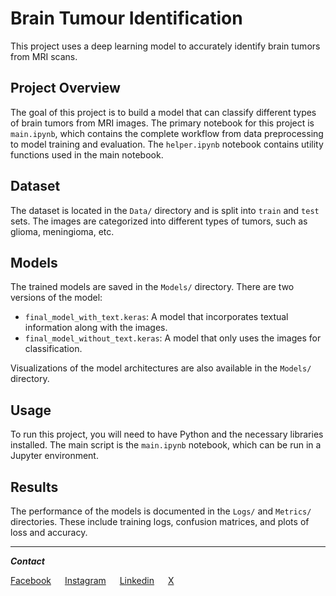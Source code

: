 # Brain Tumour Identification

This project uses a deep learning model to accurately identify brain tumors from MRI scans.

## Project Overview

The goal of this project is to build a model that can classify different types of brain tumors from MRI images. The primary notebook for this project is `main.ipynb`, which contains the complete workflow from data preprocessing to model training and evaluation. The `helper.ipynb` notebook contains utility functions used in the main notebook.

## Dataset

The dataset is located in the `Data/` directory and is split into `train` and `test` sets. The images are categorized into different types of tumors, such as glioma, meningioma, etc.

## Models

The trained models are saved in the `Models/` directory. There are two versions of the model:

- `final_model_with_text.keras`: A model that incorporates textual information along with the images.
- `final_model_without_text.keras`: A model that only uses the images for classification.

Visualizations of the model architectures are also available in the `Models/` directory.

## Usage

To run this project, you will need to have Python and the necessary libraries installed. The main script is the `main.ipynb` notebook, which can be run in a Jupyter environment.

## Results

The performance of the models is documented in the `Logs/` and `Metrics/` directories. These include training logs, confusion matrices, and plots of loss and accuracy.

---

_**Contact**_

[Facebook](https://www.facebook.com/ShifatHasanGNS/)
&emsp;
[Instagram](https://www.instagram.com/ShifatHasanGNS/)
&emsp;
[Linkedin](https://www.linkedin.com/in/md-shifat-hasan-8179402b4/)
&emsp;
[X](https://x.com/ShifatHasanGNS)
